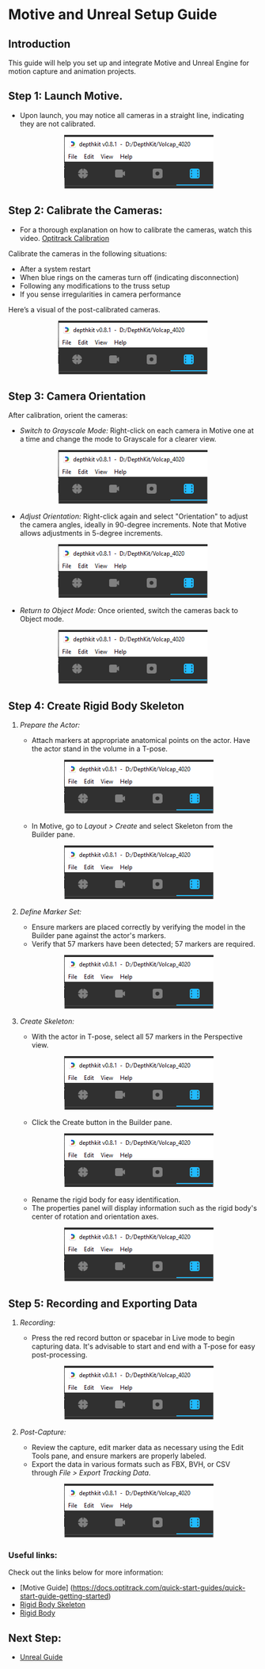 # Motive and Unreal Setup Guide

## Introduction
This guide will help you set up and integrate Motive and Unreal Engine for motion capture and animation projects.

## Step 1: Launch Motive.
   - Upon launch, you may notice all cameras in a straight line, indicating they are not calibrated.
      <p align="center">
     <img src="../images/DK/library.PNG" width="302" height="108" alt="Open Device"></p>

## Step 2: Calibrate the Cameras:
   - For a thorough explanation on how to calibrate the cameras, watch this video. [Optitrack Calibration](https://drive.google.com/file/d/1HZ_CApepS6SpNlUBTgoetyYuwgrFyXnU/view)

Calibrate the cameras in the following situations:
   - After a system restart
   - When blue rings on the cameras turn off (indicating disconnection)
   - Following any modifications to the truss setup
   - If you sense irregularities in camera performance

Here’s a visual of the post-calibrated cameras.
   <p align="center">
     <img src="../images/DK/library.PNG" width="302" height="108" alt="Open Device"></p>

## Step 3: Camera Orientation
After calibration, orient the cameras:
   - *Switch to Grayscale Mode:* Right-click on each camera in Motive one at a time and change the mode to Grayscale for a clearer view.
   <p align="center">
     <img src="../images/DK/library.PNG" width="302" height="108" alt="Open Device"></p>

   - *Adjust Orientation:* Right-click again and select "Orientation" to adjust the camera angles, ideally in 90-degree increments. Note that Motive allows adjustments in 5-degree increments.
   <p align="center">
     <img src="../images/DK/library.PNG" width="302" height="108" alt="Open Device"></p>
     
   - *Return to Object Mode:* Once oriented, switch the cameras back to Object mode.
   <p align="center">
     <img src="../images/DK/library.PNG" width="302" height="108" alt="Open Device"></p>
     
  

## Step 4: Create Rigid Body Skeleton
1. *Prepare the Actor:*
   - Attach markers at appropriate anatomical points on the actor. Have the actor stand in the volume in a T-pose.
   <p align="center">
     <img src="../images/DK/library.PNG" width="302" height="108" alt="Open Device"></p>
     
   - In Motive, go to *Layout > Create* and select Skeleton from the Builder pane.
   <p align="center">
     <img src="../images/DK/library.PNG" width="302" height="108" alt="Open Device"></p>
     

2. *Define Marker Set:*
   - Ensure markers are placed correctly by verifying the model in the Builder pane against the actor's markers.
   - Verify that 57 markers have been detected; 57 markers are required.
   <p align="center">
     <img src="../images/DK/library.PNG" width="302" height="108" alt="Open Device"></p>
     

3. *Create Skeleton:*
   - With the actor in T-pose, select all 57 markers in the Perspective view.
   <p align="center">
     <img src="../images/DK/library.PNG" width="302" height="108" alt="Open Device"></p>
     
   - Click the Create button in the Builder pane.
   <p align="center">
     <img src="../images/DK/library.PNG" width="302" height="108" alt="Open Device"></p>
     
   - Rename the rigid body for easy identification.
   - The properties panel will display information such as the rigid body's center of rotation and orientation axes.
   <p align="center">
     <img src="../images/DK/library.PNG" width="302" height="108" alt="Open Device"></p>
     

## Step 5: Recording and Exporting Data
1. *Recording:* 
     - Press the red record button or spacebar in Live mode to begin capturing data. It's advisable to start and end with a T-pose for easy post-processing.
   <p align="center">
     <img src="../images/DK/library.PNG" width="302" height="108" alt="Open Device"></p>
     

2. *Post-Capture:*
     - Review the capture, edit marker data as necessary using the Edit Tools pane, and ensure markers are properly labeled.
     - Export the data in various formats such as FBX, BVH, or CSV through *File > Export Tracking Data*.
   <p align="center">
     <img src="../images/DK/library.PNG" width="302" height="108" alt="Open Device"></p>


### Useful links:  
Check out the links below for more information:
  - [Motive Guide] (https://docs.optitrack.com/quick-start-guides/quick-start-guide-getting-started)
  - [Rigid Body Skeleton](https://drive.google.com/drive/folders/1o1ylpUgmxOkTpjF2N5syR45N1CYYgru5)
  - [Rigid Body](https://drive.google.com/drive/folders/1o1ylpUgmxOkTpjF2N5syR45N1CYYgru5)


## Next Step:
- [Unreal Guide](unreal.md)
